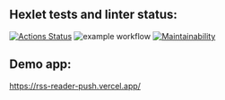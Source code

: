 ## Hexlet tests and linter status:
[![Actions Status](https://github.com/de-euforie/frontend-project-lvl3/workflows/hexlet-check/badge.svg)](https://github.com/de-euforie/frontend-project-lvl3/actions)
![example workflow](https://github.com/de-euforie/frontend-project-lvl3/actions/workflows/project-check.yml/badge.svg) [![Maintainability](https://api.codeclimate.com/v1/badges/55042751cff2aa42d7e6/maintainability)](https://codeclimate.com/github/de-euforie/frontend-project-lvl3/maintainability)

## Demo app:
https://rss-reader-push.vercel.app/
